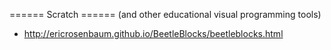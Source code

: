 ====== Scratch ======
(and other educational visual programming tools)

* http://ericrosenbaum.github.io/BeetleBlocks/beetleblocks.html
